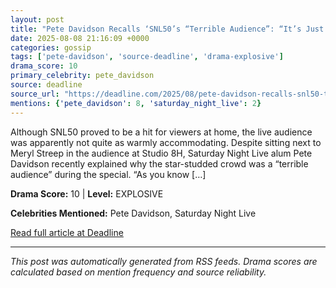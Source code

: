 ```yaml
---
layout: post
title: "Pete Davidson Recalls ‘SNL50’s “Terrible Audience”: “It’s Just Famous People”"
date: 2025-08-08 21:16:09 +0000
categories: gossip
tags: ['pete-davidson', 'source-deadline', 'drama-explosive']
drama_score: 10
primary_celebrity: pete_davidson
source: deadline
source_url: "https://deadline.com/2025/08/pete-davidson-recalls-snl50-terrible-audience-1236482676/"
mentions: {'pete_davidson': 8, 'saturday_night_live': 2}
---
```


Although SNL50 proved to be a hit for viewers at home, the live audience was apparently not quite as warmly accommodating. Despite sitting next to Meryl Streep in the audience at Studio 8H, Saturday Night Live alum Pete Davidson recently explained why the star-studded crowd was a “terrible audience” during the special. “As you know […]

**Drama Score:** 10 | **Level:** EXPLOSIVE

**Celebrities Mentioned:** Pete Davidson, Saturday Night Live

[Read full article at Deadline](https://deadline.com/2025/08/pete-davidson-recalls-snl50-terrible-audience-1236482676/)

---
*This post was automatically generated from RSS feeds. Drama scores are calculated based on mention frequency and source reliability.*
